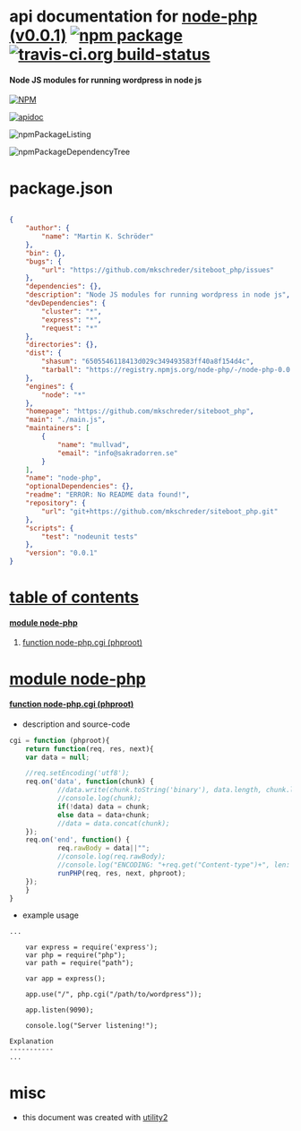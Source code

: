 # api documentation for  [node-php (v0.0.1)](https://github.com/mkschreder/siteboot_php)  [![npm package](https://img.shields.io/npm/v/npmdoc-node-php.svg?style=flat-square)](https://www.npmjs.org/package/npmdoc-node-php) [![travis-ci.org build-status](https://api.travis-ci.org/npmdoc/node-npmdoc-node-php.svg)](https://travis-ci.org/npmdoc/node-npmdoc-node-php)
#### Node JS modules for running wordpress in node js

[![NPM](https://nodei.co/npm/node-php.png?downloads=true)](https://www.npmjs.com/package/node-php)

[![apidoc](https://npmdoc.github.io/node-npmdoc-node-php/build/screenCapture.buildNpmdoc.browser._2Fhome_2Ftravis_2Fbuild_2Fnpmdoc_2Fnode-npmdoc-node-php_2Ftmp_2Fbuild_2Fapidoc.html.png)](https://npmdoc.github.io/node-npmdoc-node-php/build/apidoc.html)

![npmPackageListing](https://npmdoc.github.io/node-npmdoc-node-php/build/screenCapture.npmPackageListing.svg)

![npmPackageDependencyTree](https://npmdoc.github.io/node-npmdoc-node-php/build/screenCapture.npmPackageDependencyTree.svg)



# package.json

```json

{
    "author": {
        "name": "Martin K. Schröder"
    },
    "bin": {},
    "bugs": {
        "url": "https://github.com/mkschreder/siteboot_php/issues"
    },
    "dependencies": {},
    "description": "Node JS modules for running wordpress in node js",
    "devDependencies": {
        "cluster": "*",
        "express": "*",
        "request": "*"
    },
    "directories": {},
    "dist": {
        "shasum": "6505546118413d029c349493583ff40a8f154d4c",
        "tarball": "https://registry.npmjs.org/node-php/-/node-php-0.0.1.tgz"
    },
    "engines": {
        "node": "*"
    },
    "homepage": "https://github.com/mkschreder/siteboot_php",
    "main": "./main.js",
    "maintainers": [
        {
            "name": "mullvad",
            "email": "info@sakradorren.se"
        }
    ],
    "name": "node-php",
    "optionalDependencies": {},
    "readme": "ERROR: No README data found!",
    "repository": {
        "url": "git+https://github.com/mkschreder/siteboot_php.git"
    },
    "scripts": {
        "test": "nodeunit tests"
    },
    "version": "0.0.1"
}
```



# <a name="apidoc.tableOfContents"></a>[table of contents](#apidoc.tableOfContents)

#### [module node-php](#apidoc.module.node-php)
1.  [function <span class="apidocSignatureSpan">node-php.</span>cgi (phproot)](#apidoc.element.node-php.cgi)



# <a name="apidoc.module.node-php"></a>[module node-php](#apidoc.module.node-php)

#### <a name="apidoc.element.node-php.cgi"></a>[function <span class="apidocSignatureSpan">node-php.</span>cgi (phproot)](#apidoc.element.node-php.cgi)
- description and source-code
```javascript
cgi = function (phproot){
	return function(req, res, next){
    var data = null;

    //req.setEncoding('utf8');
    req.on('data', function(chunk) {
			//data.write(chunk.toString('binary'), data.length, chunk.length, 'binary');
			//console.log(chunk);
			if(!data) data = chunk;
			else data = data+chunk;
			//data = data.concat(chunk);
    });
    req.on('end', function() {
			req.rawBody = data||"";
			//console.log(req.rawBody);
			//console.log("ENCODING: "+req.get("Content-type")+", len: "+req.rawBody.length);
			runPHP(req, res, next, phproot);
    });
	}
}
```
- example usage
```shell
...

	var express = require('express');
	var php = require("php");
	var path = require("path");
	
	var app = express();
	
	app.use("/", php.cgi("/path/to/wordpress"));

	app.listen(9090);

	console.log("Server listening!");

Explanation
-----------
...
```



# misc
- this document was created with [utility2](https://github.com/kaizhu256/node-utility2)
